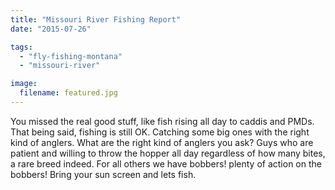 ```yaml
---
title: "Missouri River Fishing Report"
date: "2015-07-26"

tags:
  - "fly-fishing-montana"
  - "missouri-river"

image:
  filename: featured.jpg
---
```


You missed the real good stuff, like fish rising all day to caddis and PMDs. That being said, fishing is still OK. Catching some big ones with the right kind of anglers. What are the right kind of anglers you ask? Guys who are patient and willing to throw the hopper all day regardless of how many bites, a rare breed indeed. For all others we have bobbers! plenty of action on the bobbers! Bring your sun screen and lets fish.
